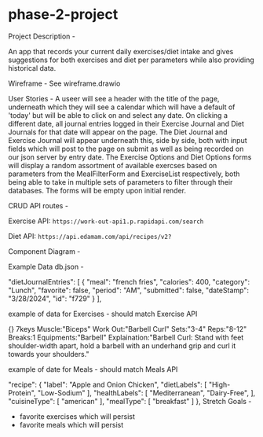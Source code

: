 # phase-2-project

Project Description -

An app that records your current daily exercises/diet intake and gives suggestions for both exercises and diet per parameters while also providing historical data.

Wireframe - See wireframe.drawio

User Stories - A useer will see a header with the title of the page, underneath which they will see a calendar which will have a default of 'today' but will be able to click on and select any date. On clicking a different date, all journal entries logged in their Exercise Journal and Diet Journals for that date will appear on the page. 
The Diet Journal and Exercise Journal will appear underneath this, side by side, both with input fields which will post to the page on submit as well as being recorded on our json server by entry date. The Exercise Options and Diet Options forms will display a random assortment of available exercses based on parameters from the MealFilterForm and ExerciseList respectively, both being able to take in multiple sets of parameters to filter through their databases. The forms will be empty upon initial render. 


<!-- User Stories - A user will see a header with the title of the page accompanied by date that will have a default of 'today' but they will be able to put in any date upon click.  They will be able to track and record daily meal intake and exercise routine through two separate journal components on page.  These components will be recorded by entry date.  These journal components will have input fields that will be populated with available meals/exercises from their relative APIs.  When the page loads, the user will see two separate columns displaying random indexes of meals/exercises based on parameters from the mealPlanning form and exercisePlanning form respectively.  The parameters will persist in state.  The user can select a button to view another random index of meals/exercises respectively.  At the bottom of the page, their will be two forms, one for mealPlanning and the other for ExercisePlanning.    The forms options will be empty upon initial render, but selected changes will persist.   The user will have the ability to see a graph upon click displaying previous exercise/calorie frequency upon click in the journal component.    -->

CRUD API routes -

Exercise API: `https://work-out-api1.p.rapidapi.com/search`

Diet API: `https://api.edamam.com/api/recipes/v2?`

Component Diagram - 


Example Data db.json - 

"dietJournalEntries": [
    {
      "meal": "french fries",
      "calories": 400,
      "category": "Lunch",
      "favorite": false,
      "period": "AM",
      "submitted": false,
      "dateStamp": "3/28/2024",
      "id": "f729"
    }
  ],

example of data for Exercises - should match Exercise API

{} 7keys
    Muscle:"Biceps"
    Work Out:"Barbell Curl"
    Sets:"3-4"
    Reps:"8-12"
    Breaks:1
    Equipments:"Barbell"
    Explaination:"Barbell Curl: Stand with feet shoulder-width apart, hold a barbell with an underhand grip and curl it towards your shoulders."

example of date for Meals - should match Meals API

"recipe": {
    "label": "Apple and Onion Chicken",
    "dietLabels": [
        "High-Protein",
        "Low-Sodium"
    ],
    "healthLabels": [
        "Mediterranean",
        "Dairy-Free",
    ],
    "cuisineType": [
    "american"
    ],
    "mealType": [
    "breakfast"
    ]
},
Stretch Goals - 

- favorite exercises which will persist
- favorite meals which will persist
<!-- ADD MORE -->

<!-- - set 3 daily initial exercises based on day of week.  First 3 input fields hold this as a placeholder.   User can add exercises.   
- set meals initially based on day.  This is done through the mealPlanningForm and will persist.   Initially all options set to false.    
- only offer meals/snacks based on time of day while using app
- let previous daily meals/exercises persist so the user can simply choose to re-select last weeks meal/exercises.    -->


<!-- Kanban Board - We should do this in Trello. -->
<!-- WAS THIS REQUIRED? ALSO, SHOULD WE LINK OUR FIGMA? -->